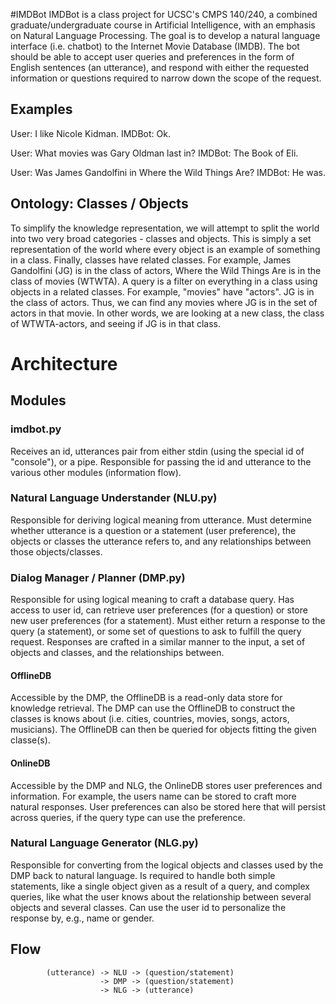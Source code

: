 #IMDBot
  IMDBot is a class project for UCSC's CMPS 140/240, a combined graduate/undergraduate course in Artificial Intelligence, with an emphasis on Natural Language Processing.
  The goal is to develop a natural language interface (i.e. chatbot) to the Internet Movie Database (IMDB). The bot should be able to accept user queries and preferences in the form of English sentences (an utterance), and respond with either the requested information or questions required to narrow down the scope of the request.

## Examples
User: I like Nicole Kidman.
IMDBot: Ok.

User: What movies was Gary Oldman last in?
IMDBot: The Book of Eli.

User: Was James Gandolfini in Where the Wild Things Are?
IMDBot: He was.

## Ontology: Classes / Objects
To simplify the knowledge representation, we will attempt to split the world into two very broad categories - classes and objects. This is simply a set representation of the world where every object is an example of something in a class. Finally, classes have related classes. For example, James Gandolfini (JG) is in the class of actors, Where the Wild Things Are is in the class of movies (WTWTA). A query is a filter on everything in a class using objects in a related classes. For example, "movies" have "actors". JG is in the class of actors. Thus, we can find any movies where JG is in the set of actors in that movie. In other words, we are looking at a new class, the class of WTWTA-actors, and seeing if JG is in that class.

# Architecture
## Modules
### imdbot.py
  Receives an id, utterances pair from either stdin (using the special id of "console"), or a pipe. Responsible for passing the id and utterance to the various other modules (information flow).
### Natural Language Understander (NLU.py)
  Responsible for deriving logical meaning from utterance. Must determine whether utterance is a question or a statement (user preference), the objects or classes the utterance refers to, and any relationships between those objects/classes.
### Dialog Manager / Planner (DMP.py)
   Responsible for using logical meaning to craft a database query. Has access to user id, can retrieve user preferences (for a question) or store new user preferences (for a statement). Must either return a response to the query (a statement), or some set of questions to ask to fulfill the query request. Responses are crafted in a similar manner to the input, a set of objects and classes, and the relationships between.
#### OfflineDB
  Accessible by the DMP, the OfflineDB is a read-only data store for knowledge retrieval. The DMP can use the OfflineDB to construct the classes is knows about (i.e. cities, countries, movies, songs, actors, musicians). The OfflineDB can then be queried for objects fitting the given classe(s).
#### OnlineDB
  Accessible by the DMP and NLG, the OnlineDB stores user preferences and information. For example, the users name can be stored to craft more natural responses. User preferences can also be stored here that will persist across queries, if the query type can use the preference.
### Natural Language Generator (NLG.py)
  Responsible for converting from the logical objects and classes used by the DMP back to natural language. Is required to handle both simple statements, like a single object given as a result of a query, and complex queries, like what the user knows about the relationship between several objects and several classes. Can use the user id to personalize the response by, e.g., name or gender.
## Flow
            (utterance) -> NLU -> (question/statement)
                        -> DMP -> (question/statement)
                        -> NLG -> (utterance)
